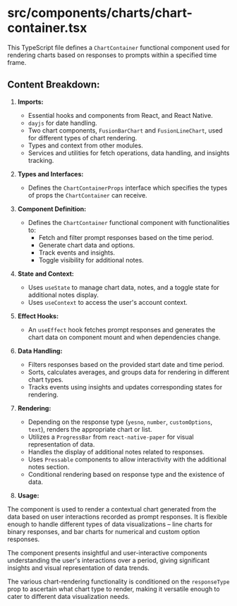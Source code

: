 # src/components/charts/chart-container.tsx

This TypeScript file defines a `ChartContainer` functional component used for rendering charts based on responses to prompts within a specified time frame.

## Content Breakdown:

1. **Imports:**
   - Essential hooks and components from React, and React Native.
   - `dayjs` for date handling.
   - Two chart components, `FusionBarChart` and `FusionLineChart`, used for different types of chart rendering.
   - Types and context from other modules.
   - Services and utilities for fetch operations, data handling, and insights tracking.
   
2. **Types and Interfaces:**
   - Defines the `ChartContainerProps` interface which specifies the types of props the `ChartContainer` can receive.
   
3. **Component Definition:**
   - Defines the `ChartContainer` functional component with functionalities to:
      - Fetch and filter prompt responses based on the time period.
      - Generate chart data and options.
      - Track events and insights.
      - Toggle visibility for additional notes.

4. **State and Context:**
   - Uses `useState` to manage chart data, notes, and a toggle state for additional notes display.
   - Uses `useContext` to access the user's account context.

5. **Effect Hooks:**
   - An `useEffect` hook fetches prompt responses and generates the chart data on component mount and when dependencies change.
   
6. **Data Handling:**
   - Filters responses based on the provided start date and time period.
   - Sorts, calculates averages, and groups data for rendering in different chart types.
   - Tracks events using insights and updates corresponding states for rendering.
   
7. **Rendering:**
   - Depending on the response type (`yesno`, `number`, `customOptions`, `text`), renders the appropriate chart or list.
   - Utilizes a `ProgressBar` from `react-native-paper` for visual representation of data.
   - Handles the display of additional notes related to responses.
   - Uses `Pressable` components to allow interactivity with the additional notes section.
   - Conditional rendering based on response type and the existence of data.
   
8. **Usage:**

The component is used to render a contextual chart generated from the data based on user interactions recorded as prompt responses. It is flexible enough to handle different types of data visualizations – line charts for binary responses, and bar charts for numerical and custom option responses.

The component presents insightful and user-interactive components understanding the user's interactions over a period, giving significant insights and visual representation of data trends.

The various chart-rendering functionality is conditioned on the `responseType` prop to ascertain what chart type to render, making it versatile enough to cater to different data visualization needs.
